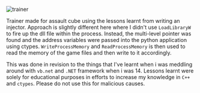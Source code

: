 ![trainer](https://media.giphy.com/media/l0phAXbyTJ9hdFIPos/giphy.gif)

Trainer made for assault cube using the lessons learnt from writing an injector. Approach is slightly different here where I didn't 
use `LoadLibraryW` to fire up the dll file within the process. Instead, the multi-level pointer was found and the
address variables were passed into the python application using ctypes. `WriteProcessMemory` and `ReadProcessMemory` is then used to
read the memory of the game files and then write to it accordingly.

This was done in revision to the things that I've learnt when i was meddling around with `vb.net` and `.NET` framework when i was 14.
Lessons learnt were solely for educational purposes in efforts to increase my knowledge in `C++` and `ctypes`. Please do not use this for malicious
causes.
